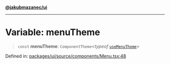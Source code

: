 [**@jakubmazanec/ui**](../README.md)

---

# Variable: menuTheme

> `const` **menuTheme**: `ComponentTheme`\<_typeof_ [`useMenuTheme`](../functions/useMenuTheme.md)\>

Defined in:
[packages/ui/source/components/Menu.tsx:48](https://github.com/jakubmazanec/tools/blob/797379ce98752dc838b82c8398e04d90c58ce9e7/packages/ui/source/components/Menu.tsx#L48)
